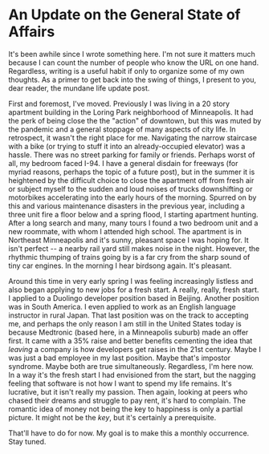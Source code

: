 # An Update on the General State of Affairs
It's been awhile since I wrote something here. I'm not sure it matters much because I can count the number of people who know the URL on one hand. Regardless, writing is a useful habit if only to organize some of my own thoughts. As a primer to get back into the swing of things, I present to you, dear reader, the mundane life update post.

First and foremost, I've moved. Previously I was living in a 20 story apartment building in the Loring Park neighborhood of Minneapolis. It had the perk of being close the the "action" of downtown, but this was muted by the pandemic and a general stoppage of many aspects of city life. In retrospect, it wasn't the right place for me. Navigating the narrow staircase with a bike (or trying to stuff it into an already-occupied elevator) was a hassle. There was no street parking for family or friends. Perhaps worst of all, my bedroom faced I-94. I have a general disdain for freeways (for myriad reasons, perhaps the topic of a future post), but in the summer it is heightened by the difficult choice to close the apartment off from fresh air or subject myself to the sudden and loud noises of trucks downshifting or motorbikes accelerating into the early hours of the morning. Spurred on by this and various maintenance disasters in the previous year, including a three unit fire a floor below and a spring flood, I starting apartment hunting. After a long search and many, many tours I found a two bedroom unit and a new roommate, with whom I attended high school. The apartment is in Northeast Minneapolis and it's sunny, pleasant space I was hoping for. It isn't perfect -- a nearby rail yard still makes noise in the night. However, the rhythmic thumping of trains going by is a far cry from the sharp sound of tiny car engines. In the morning I hear birdsong again. It's pleasant.

Around this time in very early spring I was feeling increasingly listless and also began applying to new jobs for a fresh start. A really, really, fresh start. I applied to a Duolingo developer position based in Beijing. Another position was in South America. I even applied to work as an English language instructor in rural Japan. That last position was on the track to accepting me, and perhaps the only reason I am still in the United States today is because Medtronic (based here, in a Minneapolis suburb) made an offer first. It came with a 35% raise and better benefits cementing the idea that _leaving_ a company is how developers get raises in the 21st century. Maybe I was just a bad employee in my last position. Maybe that's impostor syndrome. Maybe both are true simultaneously. Regardless, I'm here now. In a way it's the fresh start I had envisioned from the start, but the nagging feeling that software is not how I want to spend my life remains. It's lucrative, but it isn't really my passion. Then again, looking at peers who chased their dreams and struggle to pay rent, it's hard to complain. The romantic idea of money not being the key to happiness is only a partial picture. It might not be the _key_, but it's certainly a prerequisite.

That'll have to do for now. My goal is to make this a monthly occurrence. Stay tuned.
